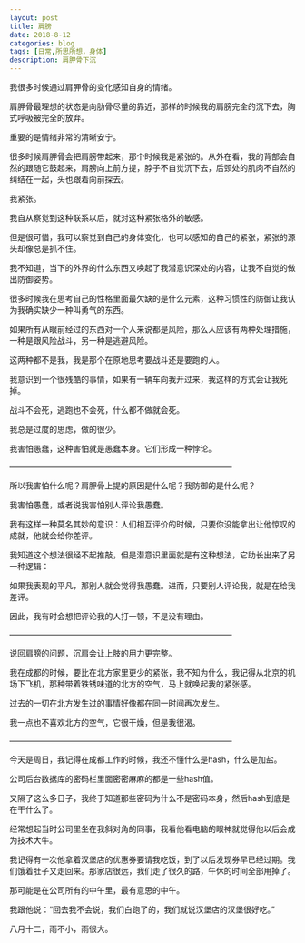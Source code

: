 ```yaml
---
layout: post
title: 肩膀
date: 2018-8-12
categories: blog
tags: [日常,所思所想，身体]
description: 肩胛骨下沉
---
```



我很多时候通过肩胛骨的变化感知自身的情绪。

肩胛骨最理想的状态是向肋骨尽量的靠近，那样的时候我的肩膀完全的沉下去，胸式呼吸被完全的放弃。

重要的是情绪非常的清晰安宁。

很多时候肩胛骨会把肩膀带起来，那个时候我是紧张的。从外在看，我的背部会自然的跟随它鼓起来，肩膀向上前方提，脖子不自觉沉下去，后颈处的肌肉不自然的纠结在一起，头也跟着向前探去。

我紧张。

我自从察觉到这种联系以后，就对这种紧张格外的敏感。

但是很可惜，我可以察觉到自己的身体变化，也可以感知的自己的紧张，紧张的源头却像总是抓不住。

我不知道，当下的外界的什么东西又唤起了我潜意识深处的内容，让我不自觉的做出防御姿势。

很多时候我在思考自己的性格里面最欠缺的是什么元素，这种习惯性的防御让我认为我确实缺少一种叫勇气的东西。

如果所有从眼前经过的东西对一个人来说都是风险，那么人应该有两种处理措施，一种是跟风险战斗，另一种是逃避风险。

这两种都不是我，我是那个在原地思考要战斗还是要跑的人。

我意识到一个很残酷的事情，如果有一辆车向我开过来，我这样的方式会让我死掉。

战斗不会死，逃跑也不会死，什么都不做就会死。

我总是过度的思虑，做的很少。

我害怕愚蠢，这种害怕就是愚蠢本身。它们形成一种悖论。

————————————————————————————

所以我害怕什么呢？肩胛骨上提的原因是什么呢？我防御的是什么呢？

我害怕愚蠢，或者说我害怕别人评论我愚蠢。

我有这样一种莫名其妙的意识：人们相互评价的时候，只要你没能拿出让他惊叹的成就，他就会给你差评。

我知道这个想法很经不起推敲，但是潜意识里面就是有这种想法，它助长出来了另一种逻辑：

如果我表现的平凡，那别人就会觉得我愚蠢。进而，只要别人评论我，就是在给我差评。

因此，我有时会想把评论我的人打一顿，不是没有理由。

————————————————————————————


说回肩膀的问题，沉肩会让上肢的用力更完整。

我在成都的时候，要比在北方家里更少的紧张，我不知为什么，我记得从北京的机场下飞机，那种带着铁锈味道的北方的空气，马上就唤起我的紧张感。

过去的一切在北方发生过的事情好像都在同一时间再次发生。

我一点也不喜欢北方的空气，它很干燥，但是我很渴。

————————————————————————————

今天是周日，我记得在成都工作的时候，我还不懂什么是hash，什么是加盐。

公司后台数据库的密码栏里面密密麻麻的都是一些hash值。

又隔了这么多日子，我终于知道那些密码为什么不是密码本身，然后hash到底是在干什么了。

经常想起当时公司里坐在我斜对角的同事，我看他看电脑的眼神就觉得他以后会成为技术大牛。

我记得有一次他拿着汉堡店的优惠券要请我吃饭，到了以后发现券早已经过期。我们饿着肚子又走回来。那家店很远，我们走了很久的路，午休的时间全部用掉了。

那可能是在公司所有的中午里，最有意思的中午。

我跟他说：“回去我不会说，我们白跑了的，我们就说汉堡店的汉堡很好吃。”

八月十二，雨不小，雨很大。
